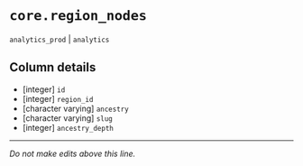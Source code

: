 # `core.region_nodes`
`analytics_prod` | `analytics`

## Column details
* [integer]   `id`
* [integer]   `region_id`
* [character varying] `ancestry`
* [character varying] `slug`
* [integer]   `ancestry_depth`

-------------------------------------------------------------------------------
*Do not make edits above this line.*
